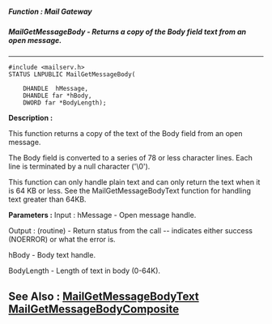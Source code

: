 ##### Function : Mail Gateway
##### MailGetMessageBody - Returns a copy of the Body field text from an open message.
---
```
#include <mailserv.h>
STATUS LNPUBLIC MailGetMessageBody(

	DHANDLE  hMessage,
	DHANDLE far *hBody,
	DWORD far *BodyLength);
```
**Description :**

This function returns a copy of the text of the Body field from an open message.

The Body field is converted to a series of 78 or less character lines.  Each 
line is terminated by a null character ('\0'). 

This function can only handle plain text and can only return the text when it 
is 64 KB or less.  See the MailGetMessageBodyText function for handling text 
greater than 64KB.

**Parameters :**
Input :
hMessage  -  Open message handle.

Output :
(routine)  -  Return status from the call -- indicates either success (NOERROR) or what the error is.


hBody  -  Body text handle.

BodyLength  -  Length of text in body (0-64K).


**See Also :**
[MailGetMessageBodyText](/reference/Func/MailGetMessageBodyText)
[MailGetMessageBodyComposite](/reference/Func/MailGetMessageBodyComposite)
---
